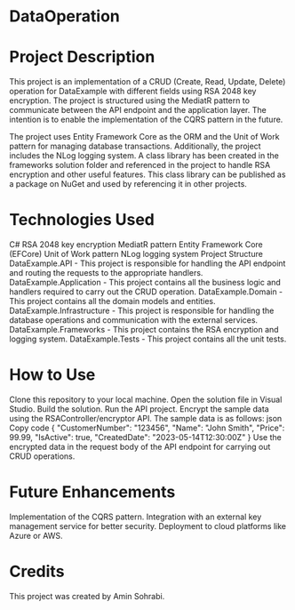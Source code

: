 # DataOperation

# Project Description
This project is an implementation of a CRUD (Create, Read, Update, Delete) operation for DataExample with different fields using RSA 2048 key encryption. The project is structured using the MediatR pattern to communicate between the API endpoint and the application layer. The intention is to enable the implementation of the CQRS pattern in the future.

The project uses Entity Framework Core as the ORM and the Unit of Work pattern for managing database transactions. Additionally, the project includes the NLog logging system. A class library has been created in the frameworks solution folder and referenced in the project to handle RSA encryption and other useful features. This class library can be published as a package on NuGet and used by referencing it in other projects.

# Technologies Used
C#
RSA 2048 key encryption
MediatR pattern
Entity Framework Core (EFCore)
Unit of Work pattern
NLog logging system
Project Structure
DataExample.API - This project is responsible for handling the API endpoint and routing the requests to the appropriate handlers.
DataExample.Application - This project contains all the business logic and handlers required to carry out the CRUD operation.
DataExample.Domain - This project contains all the domain models and entities.
DataExample.Infrastructure - This project is responsible for handling the database operations and communication with the external services.
DataExample.Frameworks - This project contains the RSA encryption and logging system.
DataExample.Tests - This project contains all the unit tests.

# How to Use
Clone this repository to your local machine.
Open the solution file in Visual Studio.
Build the solution.
Run the API project.
Encrypt the sample data using the RSAController/encryptor API. The sample data is as follows:
json
Copy code
{
  "CustomerNumber": "123456",
  "Name": "John Smith",
  "Price": 99.99,
  "IsActive": true,
  "CreatedDate": "2023-05-14T12:30:00Z"
}
Use the encrypted data in the request body of the API endpoint for carrying out CRUD operations.

# Future Enhancements
Implementation of the CQRS pattern.
Integration with an external key management service for better security.
Deployment to cloud platforms like Azure or AWS.

# Credits
This project was created by Amin Sohrabi.
